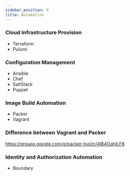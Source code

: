 ```yaml
---
sidebar_position: 9
title: Automation
---
```


### Cloud Infrastructure Provision

- Terraform
- Pulumi

### Configuration Management

- Ansible
- Chef
- SaltStack
- Puppet

### Image Build Automation

- Packer
- Vagrant

### Difference between Vagrant and Packer 

https://groups.google.com/g/packer-tool/c/4lB4OqhILF8


### Identity and Authorization Automation 

- Boundary

